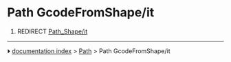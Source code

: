 # Path GcodeFromShape/it
1.  REDIRECT [Path_Shape/it](Path_Shape/it.md)



---
⏵ [documentation index](../README.md) > [Path](Path_Workbench.md) > Path GcodeFromShape/it
